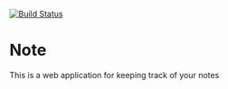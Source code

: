 [![Build Status](https://semaphoreci.com/api/v1/mrmm/note/branches/master/badge.svg)](https://semaphoreci.com/mrmm/note)

# Note

This is a web application for keeping track of your notes
